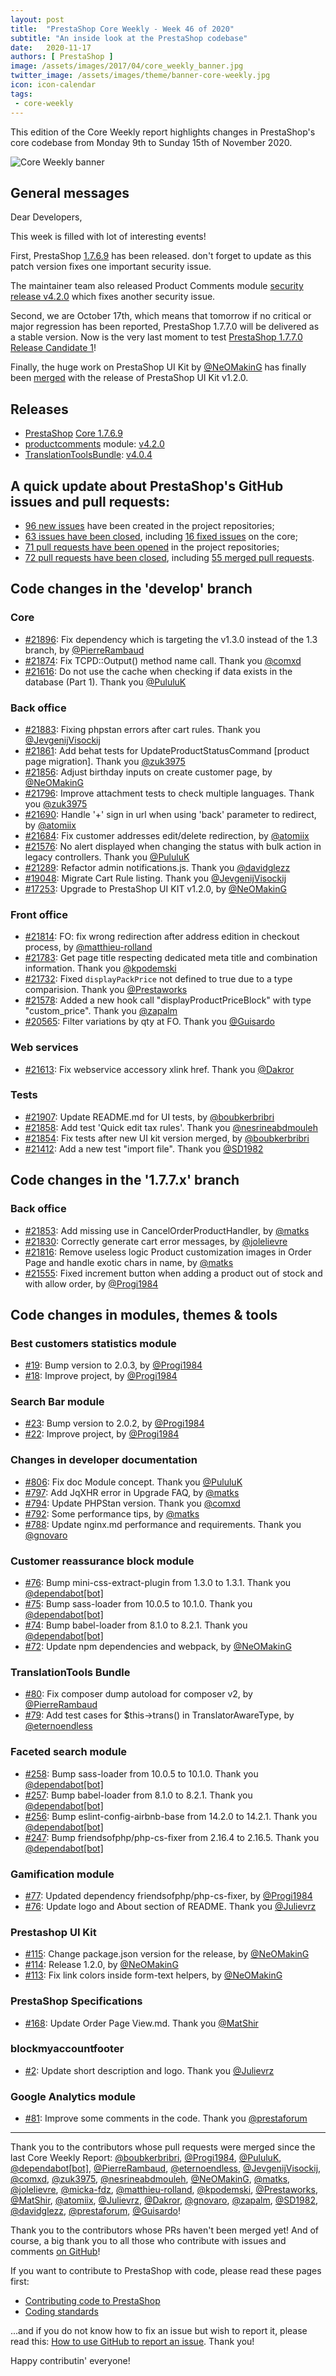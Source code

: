 ```yaml
---
layout: post
title:  "PrestaShop Core Weekly - Week 46 of 2020"
subtitle: "An inside look at the PrestaShop codebase"
date:   2020-11-17
authors: [ PrestaShop ]
image: /assets/images/2017/04/core_weekly_banner.jpg
twitter_image: /assets/images/theme/banner-core-weekly.jpg
icon: icon-calendar
tags:
 - core-weekly
---
```


This edition of the Core Weekly report highlights changes in PrestaShop's core codebase from Monday 9th to Sunday 15th of November 2020.

![Core Weekly banner](/assets/images/2018/12/banner-core-weekly.jpg)

## General messages

Dear Developers,

This week is filled with lot of interesting events!

First, PrestaShop [1.7.6.9](https://build.prestashop.com/news/prestashop-1-7-6-9-maintenance-release/) has been released. don't forget to update as this patch version fixes one important security issue.

The maintainer team also released Product Comments module [security release v4.2.0](https://build.prestashop.com/news/productcomments-4-2-0-maintenance-release/) which fixes another security issue.

Second, we are October 17th, which means that tomorrow if no critical or major regression has been reported, PrestaShop 1.7.7.0 will be delivered as a stable version. Now is the very last moment to test [PrestaShop 1.7.7.0 Release Candidate 1](https://build.prestashop.com/news/prestashop-1-7-7-0-rc-release/)!

Finally, the huge work on PrestaShop UI Kit by [@NeOMakinG](https://github.com/NeOMakinG) has finally been [merged](https://github.com/PrestaShop/PrestaShop/pull/17253) with the release of PrestaShop UI Kit v1.2.0.


## Releases

* [PrestaShop](https://github.com/PrestaShop/PrestaShop) [Core 1.7.6.9](https://github.com/PrestaShop/PrestaShop/releases/tag/1.7.6.9)
* [productcomments](https://github.com/PrestaShop/productcomments) module: [v4.2.0](https://github.com/PrestaShop/productcomments/releases/tag/v4.2.0)
* [TranslationToolsBundle](https://github.com/PrestaShop/TranslationToolsBundle): [v4.0.4](https://github.com/PrestaShop/TranslationToolsBundle/releases/tag/v4.0.4)


## A quick update about PrestaShop's GitHub issues and pull requests:

- [96 new issues](https://github.com/search?q=org%3APrestaShop+is%3Apublic++-repo%3Aprestashop%2Fprestashop.github.io++is%3Aissue+created%3A2020-11-09..2020-11-15) have been created in the project repositories;
- [63 issues have been closed](https://github.com/search?q=org%3APrestaShop+is%3Apublic++-repo%3Aprestashop%2Fprestashop.github.io++is%3Aissue+closed%3A2020-11-09..2020-11-15), including [16 fixed issues](https://github.com/search?q=org%3APrestaShop+is%3Apublic++-repo%3Aprestashop%2Fprestashop.github.io++is%3Aissue+label%3Afixed+closed%3A2020-11-09..2020-11-15) on the core;
- [71 pull requests have been opened](https://github.com/search?q=org%3APrestaShop+is%3Apublic++-repo%3Aprestashop%2Fprestashop.github.io++is%3Apr+created%3A2020-11-09..2020-11-15) in the project repositories;
- [72 pull requests have been closed](https://github.com/search?q=org%3APrestaShop+is%3Apublic++-repo%3Aprestashop%2Fprestashop.github.io++is%3Apr+closed%3A2020-11-09..2020-11-15), including [55 merged pull requests](https://github.com/search?q=org%3APrestaShop+is%3Apublic++-repo%3Aprestashop%2Fprestashop.github.io++is%3Apr+merged%3A2020-11-09..2020-11-15).



## Code changes in the 'develop' branch


### Core
* [#21896](https://github.com/PrestaShop/PrestaShop/pull/21896): Fix dependency which is targeting the v1.3.0 instead of the 1.3 branch, by [@PierreRambaud](https://github.com/PierreRambaud)
* [#21874](https://github.com/PrestaShop/PrestaShop/pull/21874): Fix TCPD::Output() method name call. Thank you [@comxd](https://github.com/comxd)
* [#21616](https://github.com/PrestaShop/PrestaShop/pull/21616): Do not use the cache when checking if data exists in the database (Part 1). Thank you [@PululuK](https://github.com/PululuK)


### Back office
* [#21883](https://github.com/PrestaShop/PrestaShop/pull/21883): Fixing phpstan errors after cart rules. Thank you [@JevgenijVisockij](https://github.com/JevgenijVisockij)
* [#21861](https://github.com/PrestaShop/PrestaShop/pull/21861): Add behat tests for UpdateProductStatusCommand [product page migration]. Thank you [@zuk3975](https://github.com/zuk3975)
* [#21856](https://github.com/PrestaShop/PrestaShop/pull/21856): Adjust birthday inputs on create customer page, by [@NeOMakinG](https://github.com/NeOMakinG)
* [#21796](https://github.com/PrestaShop/PrestaShop/pull/21796): Improve attachment tests to check multiple languages. Thank you [@zuk3975](https://github.com/zuk3975)
* [#21690](https://github.com/PrestaShop/PrestaShop/pull/21690): Handle '+' sign in url when using 'back' parameter to redirect, by [@atomiix](https://github.com/atomiix)
* [#21684](https://github.com/PrestaShop/PrestaShop/pull/21684):  Fix customer addresses edit/delete redirection, by [@atomiix](https://github.com/atomiix)
* [#21576](https://github.com/PrestaShop/PrestaShop/pull/21576): No alert displayed when changing the status with bulk action in legacy controllers. Thank you [@PululuK](https://github.com/PululuK)
* [#21289](https://github.com/PrestaShop/PrestaShop/pull/21289): Refactor admin notifications.js. Thank you [@davidglezz](https://github.com/davidglezz)
* [#19048](https://github.com/PrestaShop/PrestaShop/pull/19048): Migrate Cart Rule listing. Thank you [@JevgenijVisockij](https://github.com/JevgenijVisockij)
* [#17253](https://github.com/PrestaShop/PrestaShop/pull/17253): Upgrade to PrestaShop UI KIT v1.2.0, by [@NeOMakinG](https://github.com/NeOMakinG)


### Front office
* [#21814](https://github.com/PrestaShop/PrestaShop/pull/21814): FO: fix wrong redirection after address edition in checkout process, by [@matthieu-rolland](https://github.com/matthieu-rolland)
* [#21783](https://github.com/PrestaShop/PrestaShop/pull/21783): Get page title respecting dedicated meta title and combination information. Thank you [@kpodemski](https://github.com/kpodemski)
* [#21732](https://github.com/PrestaShop/PrestaShop/pull/21732): Fixed `displayPackPrice` not defined to true due to a type comparision. Thank you [@Prestaworks](https://github.com/Prestaworks)
* [#21578](https://github.com/PrestaShop/PrestaShop/pull/21578): Added a new hook call "displayProductPriceBlock" with type "custom_price". Thank you [@zapalm](https://github.com/zapalm)
* [#20565](https://github.com/PrestaShop/PrestaShop/pull/20565): Filter variations by qty at FO. Thank you [@Guisardo](https://github.com/Guisardo)


### Web services
* [#21613](https://github.com/PrestaShop/PrestaShop/pull/21613): Fix webservice accessory xlink href. Thank you [@Dakror](https://github.com/Dakror)


### Tests
* [#21907](https://github.com/PrestaShop/PrestaShop/pull/21907): Update README.md for UI tests, by [@boubkerbribri](https://github.com/boubkerbribri)
* [#21858](https://github.com/PrestaShop/PrestaShop/pull/21858): Add test 'Quick edit tax rules'. Thank you [@nesrineabdmouleh](https://github.com/nesrineabdmouleh)
* [#21854](https://github.com/PrestaShop/PrestaShop/pull/21854): Fix tests after new UI kit version merged, by [@boubkerbribri](https://github.com/boubkerbribri)
* [#21412](https://github.com/PrestaShop/PrestaShop/pull/21412): Add a new test "import file". Thank you [@SD1982](https://github.com/SD1982)


## Code changes in the '1.7.7.x' branch


### Back office
* [#21853](https://github.com/PrestaShop/PrestaShop/pull/21853): Add missing use in CancelOrderProductHandler, by [@matks](https://github.com/matks)
* [#21830](https://github.com/PrestaShop/PrestaShop/pull/21830): Correctly generate cart error messages, by [@jolelievre](https://github.com/jolelievre)
* [#21816](https://github.com/PrestaShop/PrestaShop/pull/21816): Remove useless logic Product customization images in Order Page and handle exotic chars in name, by [@matks](https://github.com/matks)
* [#21555](https://github.com/PrestaShop/PrestaShop/pull/21555): Fixed increment button when adding a product out of stock and with allow order, by [@Progi1984](https://github.com/Progi1984)


## Code changes in modules, themes & tools


### Best customers statistics module
* [#19](https://github.com/PrestaShop/statsbestcustomers/pull/19): Bump version to 2.0.3, by [@Progi1984](https://github.com/Progi1984)
* [#18](https://github.com/PrestaShop/statsbestcustomers/pull/18): Improve project, by [@Progi1984](https://github.com/Progi1984)


### Search Bar module
* [#23](https://github.com/PrestaShop/ps_searchbar/pull/23): Bump version to 2.0.2, by [@Progi1984](https://github.com/Progi1984)
* [#22](https://github.com/PrestaShop/ps_searchbar/pull/22): Improve project, by [@Progi1984](https://github.com/Progi1984)


### Changes in developer documentation
* [#806](https://github.com/PrestaShop/docs/pull/806): Fix doc Module concept. Thank you [@PululuK](https://github.com/PululuK)
* [#797](https://github.com/PrestaShop/docs/pull/797): Add JqXHR error in Upgrade FAQ, by [@matks](https://github.com/matks)
* [#794](https://github.com/PrestaShop/docs/pull/794): Update PHPStan version. Thank you [@comxd](https://github.com/comxd)
* [#792](https://github.com/PrestaShop/docs/pull/792): Some performance tips, by [@matks](https://github.com/matks)
* [#788](https://github.com/PrestaShop/docs/pull/788): Update nginx.md performance and requirements. Thank you [@gnovaro](https://github.com/gnovaro)


### Customer reassurance block module
* [#76](https://github.com/PrestaShop/blockreassurance/pull/76): Bump mini-css-extract-plugin from 1.3.0 to 1.3.1. Thank you [@dependabot[bot]](https://github.com/apps/dependabot)
* [#75](https://github.com/PrestaShop/blockreassurance/pull/75): Bump sass-loader from 10.0.5 to 10.1.0. Thank you [@dependabot[bot]](https://github.com/apps/dependabot)
* [#74](https://github.com/PrestaShop/blockreassurance/pull/74): Bump babel-loader from 8.1.0 to 8.2.1. Thank you [@dependabot[bot]](https://github.com/apps/dependabot)
* [#72](https://github.com/PrestaShop/blockreassurance/pull/72): Update npm dependencies and webpack, by [@NeOMakinG](https://github.com/NeOMakinG)


### TranslationTools Bundle
* [#80](https://github.com/PrestaShop/TranslationToolsBundle/pull/80): Fix composer dump autoload for composer v2, by [@PierreRambaud](https://github.com/PierreRambaud)
* [#79](https://github.com/PrestaShop/TranslationToolsBundle/pull/79): Add test cases for $this->trans() in TranslatorAwareType, by [@eternoendless](https://github.com/eternoendless)


### Faceted search module
* [#258](https://github.com/PrestaShop/ps_facetedsearch/pull/258): Bump sass-loader from 10.0.5 to 10.1.0. Thank you [@dependabot[bot]](https://github.com/apps/dependabot)
* [#257](https://github.com/PrestaShop/ps_facetedsearch/pull/257): Bump babel-loader from 8.1.0 to 8.2.1. Thank you [@dependabot[bot]](https://github.com/apps/dependabot)
* [#256](https://github.com/PrestaShop/ps_facetedsearch/pull/256): Bump eslint-config-airbnb-base from 14.2.0 to 14.2.1. Thank you [@dependabot[bot]](https://github.com/apps/dependabot)
* [#247](https://github.com/PrestaShop/ps_facetedsearch/pull/247): Bump friendsofphp/php-cs-fixer from 2.16.4 to 2.16.5. Thank you [@dependabot[bot]](https://github.com/apps/dependabot)


### Gamification module
* [#77](https://github.com/PrestaShop/gamification/pull/77): Updated dependency friendsofphp/php-cs-fixer, by [@Progi1984](https://github.com/Progi1984)
* [#76](https://github.com/PrestaShop/gamification/pull/76): Update logo and About section of README. Thank you [@Julievrz](https://github.com/Julievrz)


### Prestashop UI Kit
* [#115](https://github.com/PrestaShop/prestashop-ui-kit/pull/115): Change package.json version for the release, by [@NeOMakinG](https://github.com/NeOMakinG)
* [#114](https://github.com/PrestaShop/prestashop-ui-kit/pull/114): Release 1.2.0, by [@NeOMakinG](https://github.com/NeOMakinG)
* [#113](https://github.com/PrestaShop/prestashop-ui-kit/pull/113): Fix link colors inside form-text helpers, by [@NeOMakinG](https://github.com/NeOMakinG)


### PrestaShop Specifications
* [#168](https://github.com/PrestaShop/prestashop-specs/pull/168): Update Order Page View.md. Thank you [@MatShir](https://github.com/MatShir)


### blockmyaccountfooter
* [#2](https://github.com/PrestaShop/blockmyaccountfooter/pull/2): Update short description and logo. Thank you [@Julievrz](https://github.com/Julievrz)


### Google Analytics module
* [#81](https://github.com/PrestaShop/ps_googleanalytics/pull/81): Improve some comments in the code. Thank you [@prestaforum](https://github.com/prestaforum)


<hr />

Thank you to the contributors whose pull requests were merged since the last Core Weekly Report: [@boubkerbribri](https://github.com/boubkerbribri), [@Progi1984](https://github.com/Progi1984), [@PululuK](https://github.com/PululuK), [@dependabot[bot]](https://github.com/apps/dependabot), [@PierreRambaud](https://github.com/PierreRambaud), [@eternoendless](https://github.com/eternoendless), [@JevgenijVisockij](https://github.com/JevgenijVisockij), [@comxd](https://github.com/comxd), [@zuk3975](https://github.com/zuk3975), [@nesrineabdmouleh](https://github.com/nesrineabdmouleh), [@NeOMakinG](https://github.com/NeOMakinG), [@matks](https://github.com/matks), [@jolelievre](https://github.com/jolelievre), [@micka-fdz](https://github.com/micka-fdz), [@matthieu-rolland](https://github.com/matthieu-rolland), [@kpodemski](https://github.com/kpodemski), [@Prestaworks](https://github.com/Prestaworks), [@MatShir](https://github.com/MatShir), [@atomiix](https://github.com/atomiix), [@Julievrz](https://github.com/Julievrz), [@Dakror](https://github.com/Dakror), [@gnovaro](https://github.com/gnovaro), [@zapalm](https://github.com/zapalm), [@SD1982](https://github.com/SD1982), [@davidglezz](https://github.com/davidglezz), [@prestaforum](https://github.com/prestaforum), [@Guisardo](https://github.com/Guisardo)!

Thank you to the contributors whose PRs haven't been merged yet! And of course, a big thank you to all those who contribute with issues and comments [on GitHub](https://github.com/PrestaShop/PrestaShop)!

If you want to contribute to PrestaShop with code, please read these pages first:

 * [Contributing code to PrestaShop](https://devdocs.prestashop.com/1.7/contribute/contribution-guidelines/)
 * [Coding standards](https://devdocs.prestashop.com/1.7/development/coding-standards/)

...and if you do not know how to fix an issue but wish to report it, please read this: [How to use GitHub to report an issue](https://devdocs.prestashop.com/1.7/contribute/contribute-reporting-issues/). Thank you!

Happy contributin' everyone!
